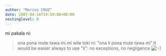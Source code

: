 ```yaml
---
author: "Marcos CRUZ"
date: 2007-04-16T19:59:00+00:00
nestinglevel: 0
---
```

mi pakala ni:
> ona pona mute tawa mi.mi wile toki ni: "ona li pona mute tawa mi".It would be easier always to use "li": no exceptions, no negligence ![:-)](images/smilies/icon_e_smile.gif "Smile")